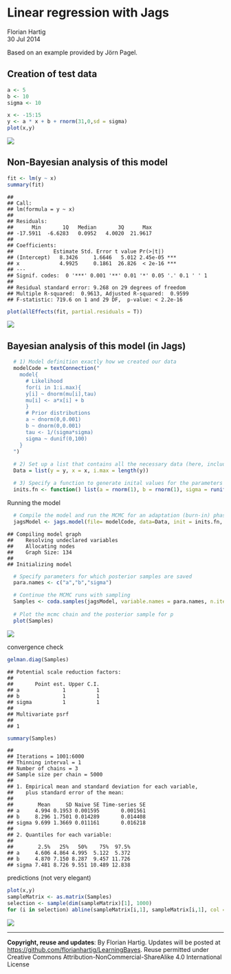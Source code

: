 # Linear regression with Jags
Florian Hartig  
30 Jul 2014  

Based on an example provided by Jörn Pagel. 




## Creation of test data


```r
a <- 5
b <- 10
sigma <- 10

x <- -15:15
y <- a * x + b + rnorm(31,0,sd = sigma)
plot(x,y)
```

![](LinearModel_files/figure-html/unnamed-chunk-2-1.png) 

## Non-Bayesian analysis of this model


```r
fit <- lm(y ~ x)
summary(fit)
```

```
## 
## Call:
## lm(formula = y ~ x)
## 
## Residuals:
##      Min       1Q   Median       3Q      Max 
## -17.5911  -6.6283   0.0952   4.0020  21.9617 
## 
## Coefficients:
##             Estimate Std. Error t value Pr(>|t|)    
## (Intercept)   8.3426     1.6646   5.012 2.45e-05 ***
## x             4.9925     0.1861  26.826  < 2e-16 ***
## ---
## Signif. codes:  0 '***' 0.001 '**' 0.01 '*' 0.05 '.' 0.1 ' ' 1
## 
## Residual standard error: 9.268 on 29 degrees of freedom
## Multiple R-squared:  0.9613,	Adjusted R-squared:  0.9599 
## F-statistic: 719.6 on 1 and 29 DF,  p-value: < 2.2e-16
```

```r
plot(allEffects(fit, partial.residuals = T))
```

![](LinearModel_files/figure-html/unnamed-chunk-3-1.png) 



## Bayesian analysis of this model (in Jags)


```r
  # 1) Model definition exactly how we created our data 
  modelCode = textConnection("
    model{
      # Likelihood
      for(i in 1:i.max){
      y[i] ~ dnorm(mu[i],tau)
      mu[i] <- a*x[i] + b
      }
      # Prior distributions
      a ~ dnorm(0,0.001)
      b ~ dnorm(0,0.001)
      tau <- 1/(sigma*sigma)
      sigma ~ dunif(0,100)
    }
  ")
  
  # 2) Set up a list that contains all the necessary data (here, including parameters of the prior distribution)
  Data = list(y = y, x = x, i.max = length(y))

  # 3) Specify a function to generate inital values for the parameters
  inits.fn <- function() list(a = rnorm(1), b = rnorm(1), sigma = runif(1,1,100))
```

Running the model


```r
  # Compile the model and run the MCMC for an adaptation (burn-in) phase
  jagsModel <- jags.model(file= modelCode, data=Data, init = inits.fn, n.chains = 3, n.adapt= 1000)
```

```
## Compiling model graph
##    Resolving undeclared variables
##    Allocating nodes
##    Graph Size: 134
## 
## Initializing model
```

```r
  # Specify parameters for which posterior samples are saved
  para.names <- c("a","b","sigma")

  # Continue the MCMC runs with sampling
  Samples <- coda.samples(jagsModel, variable.names = para.names, n.iter = 5000)
  
  # Plot the mcmc chain and the posterior sample for p
  plot(Samples)
```

![](LinearModel_files/figure-html/unnamed-chunk-5-1.png) 

convergence check


```r
gelman.diag(Samples)
```

```
## Potential scale reduction factors:
## 
##       Point est. Upper C.I.
## a              1          1
## b              1          1
## sigma          1          1
## 
## Multivariate psrf
## 
## 1
```


```r
summary(Samples)
```

```
## 
## Iterations = 1001:6000
## Thinning interval = 1 
## Number of chains = 3 
## Sample size per chain = 5000 
## 
## 1. Empirical mean and standard deviation for each variable,
##    plus standard error of the mean:
## 
##        Mean     SD Naive SE Time-series SE
## a     4.994 0.1953 0.001595       0.001561
## b     8.296 1.7501 0.014289       0.014408
## sigma 9.699 1.3669 0.011161       0.016218
## 
## 2. Quantiles for each variable:
## 
##        2.5%   25%   50%    75%  97.5%
## a     4.606 4.864 4.995  5.122  5.372
## b     4.870 7.150 8.287  9.457 11.726
## sigma 7.481 8.726 9.551 10.489 12.838
```

predictions (not very elegant)


```r
plot(x,y)
sampleMatrix <- as.matrix(Samples)
selection <- sample(dim(sampleMatrix)[1], 1000)
for (i in selection) abline(sampleMatrix[i,1], sampleMatrix[i,1], col = "#11111105")
```

![](LinearModel_files/figure-html/unnamed-chunk-8-1.png) 


---
**Copyright, reuse and updates**: By Florian Hartig. Updates will be posted at https://github.com/florianhartig/LearningBayes. Reuse permitted under Creative Commons Attribution-NonCommercial-ShareAlike 4.0 International License
